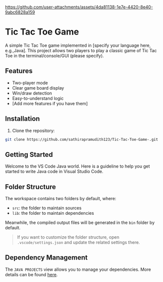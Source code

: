 

https://github.com/user-attachments/assets/4da81138-1e7e-4420-8e40-9abc6828a159

# Tic Tac Toe Game

A simple Tic Tac Toe game implemented in [specify your language here, e.g.,Java]. This project allows two players to play a classic game of Tic Tac Toe in the terminal/console/GUI (please specify).

## Features

- Two-player mode
- Clear game board display
- Win/draw detection
- Easy-to-understand logic
- [Add more features if you have them]

## Installation

1. Clone the repository:

```bash
git clone https://github.com/sathirapramudith123/Tic-Tac-Toe-Game-.git
```


## Getting Started

Welcome to the VS Code Java world. Here is a guideline to help you get started to write Java code in Visual Studio Code.

## Folder Structure

The workspace contains two folders by default, where:

- `src`: the folder to maintain sources
- `lib`: the folder to maintain dependencies

Meanwhile, the compiled output files will be generated in the `bin` folder by default.

> If you want to customize the folder structure, open `.vscode/settings.json` and update the related settings there.

## Dependency Management

The `JAVA PROJECTS` view allows you to manage your dependencies. More details can be found [here](https://github.com/microsoft/vscode-java-dependency#manage-dependencies).
